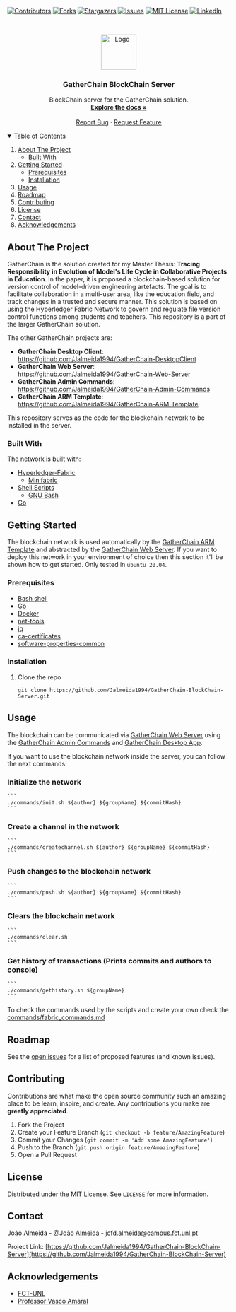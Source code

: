 
<!--
*** Thanks for checking out the Best-README-Template. If you have a suggestion
*** that would make this better, please fork the repo and create a pull request
*** or simply open an issue with the tag "enhancement".
*** Thanks again! Now go create something AMAZING! :D
-->



<!-- PROJECT SHIELDS -->
<!--
*** I'm using markdown "reference style" links for readability.
*** Reference links are enclosed in brackets [ ] instead of parentheses ( ).
*** See the bottom of this document for the declaration of the reference variables
*** for contributors-url, forks-url, etc. This is an optional, concise syntax you may use.
*** https://www.markdownguide.org/basic-syntax/#reference-style-links
-->
[![Contributors][contributors-shield]][contributors-url]
[![Forks][forks-shield]][forks-url]
[![Stargazers][stars-shield]][stars-url]
[![Issues][issues-shield]][issues-url]
[![MIT License][license-shield]][license-url]
[![LinkedIn][linkedin-shield]][linkedin-url]



<!-- PROJECT LOGO -->
<br />
<p align="center">
  <a href="https://github.com/Jalmeida1994/GatherChain-BlockChain-Server">
    <img src="images/logo.png" alt="Logo" width="80" height="80">
  </a>

  <h3 align="center">GatherChain BlockChain Server</h3>

  <p align="center">
    BlockChain server for the GatherChain solution.
    <br />
    <a href="https://github.com/Jalmeida1994/GatherChain-BlockChain-Server/blob/master/README.md"><strong>Explore the docs »</strong></a>
    <br />
    <br />
    <a href="https://github.com/Jalmeida1994/GatherChain-BlockChain-Server/issues">Report Bug</a>
    ·
    <a href="https://github.com/Jalmeida1994/GatherChain-BlockChain-Server/issues">Request Feature</a>
  </p>
</p>



<!-- TABLE OF CONTENTS -->
<details open="open">
  <summary>Table of Contents</summary>
  <ol>
    <li>
      <a href="#about-the-project">About The Project</a>
      <ul>
        <li><a href="#built-with">Built With</a></li>
      </ul>
    </li>
    <li>
      <a href="#getting-started">Getting Started</a>
      <ul>
        <li><a href="#prerequisites">Prerequisites</a></li>
        <li><a href="#installation">Installation</a></li>
      </ul>
    </li>
    <li><a href="#usage">Usage</a></li>
    <li><a href="#roadmap">Roadmap</a></li>
    <li><a href="#contributing">Contributing</a></li>
    <li><a href="#license">License</a></li>
    <li><a href="#contact">Contact</a></li>
    <li><a href="#acknowledgements">Acknowledgements</a></li>
  </ol>
</details>



<!-- ABOUT THE PROJECT -->
## About The Project

GatherChain is the solution created for my Master Thesis: __Tracing Responsibility in Evolution of Model's Life Cycle in Collaborative Projects in Education__.
In the paper, it is proposed a blockchain-based solution for version control of model-driven engineering artefacts.  The goal is to facilitate collaboration in a multi-user area, like the education field, and track changes in a trusted and secure manner. This solution is based on using the Hyperledger Fabric Network to govern and regulate file version control functions among students and teachers.
This repository is a part of the larger GatherChain solution.

The other GatherChain projects are:
* __GatherChain Desktop Client__: https://github.com/Jalmeida1994/GatherChain-DesktopClient
* __GatherChain Web Server__: https://github.com/Jalmeida1994/GatherChain-Web-Server
* __GatherChain Admin Commands__: https://github.com/Jalmeida1994/GatherChain-Admin-Commands
* __GatherChain ARM Template__: https://github.com/Jalmeida1994/GatherChain-ARM-Template

This repository serves as the code for the blockchain network to be installed in the server.

### Built With

The network is built with:
* [Hyperledger-Fabric](https://www.hyperledger.org/use/fabric)
    * [Minifabric](https://github.com/hyperledger-labs/minifabric)
* [Shell Scripts](https://www.shellscript.sh)
    * [GNU Bash](https://www.gnu.org/software/bash/)
* [Go](https://golang.org)


<!-- GETTING STARTED -->
## Getting Started

The blockchain network is used automatically by the [GatherChain ARM Template](https://github.com/Jalmeida1994/GatherChain-ARM-Template) and abstracted by the [GatherChain Web Server](https://github.com/Jalmeida1994/GatherChain-Web-Server). If you want to deploy this network in your environment of choice then this section it'll be shown how to get started. Only tested in `ubuntu 20.04`. 

### Prerequisites

* [Bash shell](https://www.gnu.org/software/bash/)
* [Go](https://golang.org/doc/install)
* [Docker](https://docs.docker.com/get-docker/)
* [net-tools](https://zoomadmin.com/HowToInstall/UbuntuPackage/net-tools)
* [jq](https://stedolan.github.io/jq/download/)
* [ca-certificates](https://www.techrepublic.com/article/how-to-install-ca-certificates-in-ubuntu-server/)
* [software-properties-common](https://zoomadmin.com/HowToInstall/UbuntuPackage/software-properties-common)


### Installation


1. Clone the repo
   ```
   git clone https://github.com/Jalmeida1994/GatherChain-BlockChain-Server.git
   ```
   

<!-- USAGE EXAMPLES -->
## Usage

The blockchain can be communicated via [GatherChain Web Server](https://github.com/Jalmeida1994/GatherChain-Web-Server) using the [GatherChain Admin Commands](https://github.com/Jalmeida1994/GatherChain-Admin-Commands) and [GatherChain Desktop App](https://github.com/Jalmeida1994/GatherChain-DesktopClient).

If you want to use the blockchain network inside the server, you can follow the next commands:


<!-- USAGE EXAMPLES -->
### Initialize the network
    ```
    ./commands/init.sh ${author} ${groupName} ${commitHash}
    ```
### Create a channel in the network
    ```
    ./commands/createchannel.sh ${author} ${groupName} ${commitHash}
    ```
### Push changes to the blockchain network
    ```
    ./commands/push.sh ${author} ${groupName} ${commitHash}
    ```
### Clears the blockchain network
    ```
    ./commands/clear.sh
    ```
### Get history of transactions (Prints commits and authors to console)
    ```
    ./commands/gethistory.sh ${groupName}
    ```

To check the commands used by the scripts and create your own check the [commands/fabric_commands.md](https://github.com/Jalmeida1994/GatherChain-BlockChain-Server/blob/master/commands/fabric_commands.md)

<!-- ROADMAP -->
## Roadmap

See the [open issues](https://github.com/Jalmeida1994/GatherChain-BlockChain-Server/issues) for a list of proposed features (and known issues).



<!-- CONTRIBUTING -->
## Contributing

Contributions are what make the open source community such an amazing place to be learn, inspire, and create. Any contributions you make are **greatly appreciated**.

1. Fork the Project
2. Create your Feature Branch (`git checkout -b feature/AmazingFeature`)
3. Commit your Changes (`git commit -m 'Add some AmazingFeature'`)
4. Push to the Branch (`git push origin feature/AmazingFeature`)
5. Open a Pull Request



<!-- LICENSE -->
## License

Distributed under the MIT License. See `LICENSE` for more information.



<!-- CONTACT -->
## Contact

João Almeida - [@João Almeida](https://www.linkedin.com/in/jo%C3%A3o-almeida-525476125/) - jcfd.almeida@campus.fct.unl.pt

Project Link: [https://github.com/Jalmeida1994/GatherChain-BlockChain-Server](https://github.com/Jalmeida1994/GatherChain-BlockChain-Server)



<!-- ACKNOWLEDGEMENTS -->
## Acknowledgements
* [FCT-UNL](https://www.fct.unl.pt/)
* [Professor Vasco Amaral](https://docentes.fct.unl.pt/vma/)


<!-- MARKDOWN LINKS & IMAGES -->
<!-- https://www.markdownguide.org/basic-syntax/#reference-style-links -->
[contributors-shield]: https://img.shields.io/github/contributors/Jalmeida1994/GatherChain-BlockChain-Server.svg?style=for-the-badge
[contributors-url]: https://github.com/Jalmeida1994/GatherChain-BlockChain-Server/graphs/contributors
[forks-shield]: https://img.shields.io/github/forks/Jalmeida1994/GatherChain-BlockChain-Server.svg?style=for-the-badge
[forks-url]: https://github.com/Jalmeida1994/GatherChain-BlockChain-Server/network/members
[stars-shield]: https://img.shields.io/github/stars/Jalmeida1994/GatherChain-BlockChain-Server.svg?style=for-the-badge
[stars-url]: https://github.com/Jalmeida1994/GatherChain-BlockChain-Server/stargazers
[issues-shield]: https://img.shields.io/github/issues/Jalmeida1994/GatherChain-BlockChain-Server.svg?style=for-the-badge
[issues-url]: https://github.com/Jalmeida1994/GatherChain-BlockChain-Server/issues
[license-shield]: https://img.shields.io/github/license/Jalmeida1994/GatherChain-BlockChain-Server.svg?style=for-the-badge
[license-url]: https://github.com/Jalmeida1994/GatherChain-BlockChain-Server/blob/master/LICENSE.txt
[linkedin-shield]: https://img.shields.io/badge/-LinkedIn-black.svg?style=for-the-badge&logo=linkedin&colorB=555
[linkedin-url]: https://www.linkedin.com/in/jo%C3%A3o-almeida-525476125/
